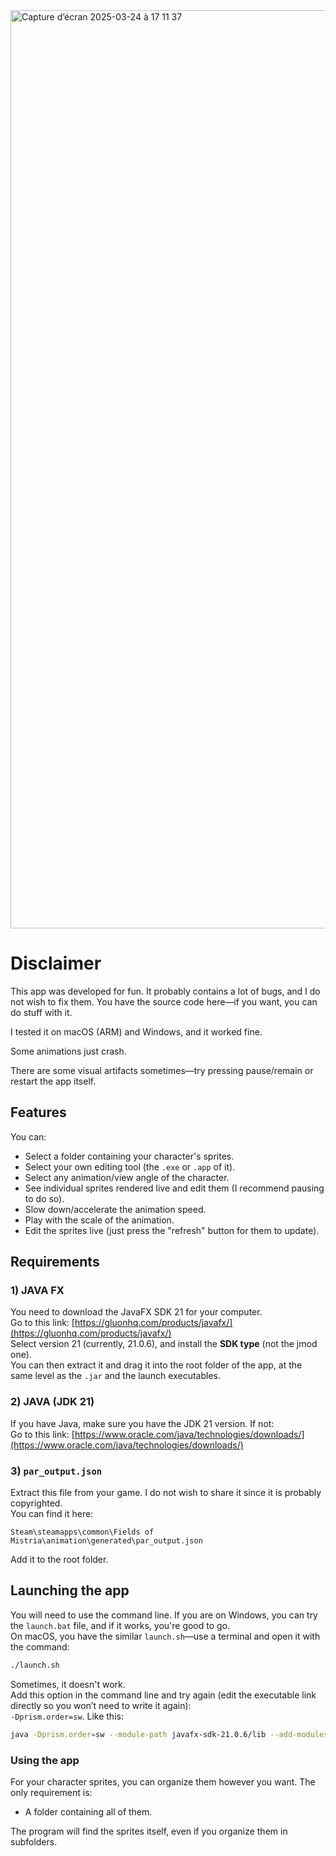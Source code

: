 <img width="1469" alt="Capture d’écran 2025-03-24 à 17 11 37" src="https://github.com/user-attachments/assets/aa7ae4ae-29fa-4fba-a8dd-9551bb5f0180" />

# Disclaimer  
This app was developed for fun. It probably contains a lot of bugs, and I do not wish to fix them. You have the source code here—if you want, you can do stuff with it.  

I tested it on macOS (ARM) and Windows, and it worked fine.  

Some animations just crash.  

There are some visual artifacts sometimes—try pressing pause/remain or restart the app itself.  

## Features  
You can:  
- Select a folder containing your character's sprites.  
- Select your own editing tool (the `.exe` or `.app` of it).  
- Select any animation/view angle of the character.  
- See individual sprites rendered live and edit them (I recommend pausing to do so).  
- Slow down/accelerate the animation speed.  
- Play with the scale of the animation.  
- Edit the sprites live (just press the "refresh" button for them to update).  

## Requirements  

### 1) JAVA FX  
You need to download the JavaFX SDK 21 for your computer.  
Go to this link: [https://gluonhq.com/products/javafx/](https://gluonhq.com/products/javafx/)  
Select version 21 (currently, 21.0.6), and install the **SDK type** (not the jmod one).  
You can then extract it and drag it into the root folder of the app, at the same level as the `.jar` and the launch executables.  

### 2) JAVA (JDK 21)  
If you have Java, make sure you have the JDK 21 version. If not:  
Go to this link: [https://www.oracle.com/java/technologies/downloads/](https://www.oracle.com/java/technologies/downloads/)  

### 3) `par_output.json`  
Extract this file from your game. I do not wish to share it since it is probably copyrighted.  
You can find it here:  
```
Steam\steamapps\common\Fields of Mistria\animation\generated\par_output.json
```  
Add it to the root folder.  

## Launching the app  
You will need to use the command line. If you are on Windows, you can try the `launch.bat` file, and if it works, you're good to go.  
On macOS, you have the similar `launch.sh`—use a terminal and open it with the command:  
```bash
./launch.sh
```  

Sometimes, it doesn't work.  
Add this option in the command line and try again (edit the executable link directly so you won’t need to write it again):  
`-Dprism.order=sw`. Like this:  
```bash
java -Dprism.order=sw --module-path javafx-sdk-21.0.6/lib --add-modules javafx.controls,javafx.fxml --add-exports javafx.graphics/com.sun.javafx.application=ALL-UNNAMED -jar FomTools-1.0-SNAPSHOT.jar
```  

### Using the app  
For your character sprites, you can organize them however you want. The only requirement is:  
- A folder containing all of them.  

The program will find the sprites itself, even if you organize them in subfolders.  
